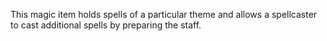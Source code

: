 This magic item holds spells of a particular theme and allows a spellcaster to cast additional spells by preparing the staff.